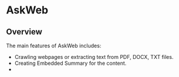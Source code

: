 # AskWeb
## Overview

The main features of AskWeb includes:
- Crawling webpages or extracting text from PDF, DOCX, TXT files.
- Creating Embedded Summary for the content.
- 
